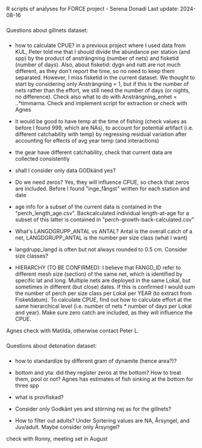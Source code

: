 R scripts of analyses for FORCE project - Serena Donadi
Last update: 2024-08-16

###
Questions about gillnets dataset:
###

- how to calculate CPUE? in a previous project where I used data from KUL, Peter told me that I should divide the abundance per station (and spp) by the product of ansträngning (number of nets) and fisketid (number of days). Also, about fisketid: dygn and natt are not much different, as they don't report the time, so no need to keep them separated. However, I miss fisketid in the current dataset. We thought to start by considering only Ansträngning = 1, but if this is the number of nets rather than the effort, we still need the number of days (or nights, no difference). Check also what to do with Ansträngning_enhet = ..*timmarna.
Check and implement script for extraction or check with Agnes

- it would be good to have temp at the time of fishing (check values as before I found 999, which are NAs), to account for potential artifact (i.e. different catchability with temp) by regressing residual variation after accounting for effects of avg year temp (and interactions)

- the gear have different catchability, check that current data are collected consistently

- shall I consider only data GODkänd yes?

- Do we need zeros? Yes, they will influence CPUE, so check that zeros are included. Before I found "inge_fångst" written for each station and date

- age info for a subset of the current data is contained in the  "perch_length_age.csv". Backcalculated individual length-at-age for a subset of this latter is contained in "perch-growth-back-calculated.csv"

- What's LANGDGRUPP_ANTAL vs ANTAL? Antal is the overall catch of a net, LANGDGRUPP_ANTAL is the  number per size class (what I want)

- langdrupp_langd is often but not always rounded to 0.5 cm. Consider size classes?

- HIERARCHY (TO BE CONFIRMED): I believe that FANGD_ID refer to different mesh size (section) of the same net, which is identified by specific lat and long. Multiple nets are deployed in the same Lokal, but sometimes in different (but close) dates. If this is confirmed I would sum the number of perch per size class per Lokal per YEAR (to extract from Fisketdatum). To calculate CPUE, find out how to calculate effort at the same hierarchical level (i.e. number of nets * number of days per Lokal and year). Make sure zero catch are included, as they will influence the CPUE.


Agnes check with Matilda, otherwise contact Peter L.

###
Questions about detonation dataset:
###

- how to standardize by different gram of dynamite (hence area?)?

- bottom and yta: did they register zeros at the bottom? How to treat them, pool or not? Agnes has estimates of fish sinking at the bottom for three spp

- what is provfiskad?

- Consider only Godkänt yes and störning nej as for the gillnets?

- How to filter out adults? Under Sortering values are NA, Årsyngel, and Juv/adult. Maybe consider only Årsyngel?
  
check with Ronny, meeting set in August

